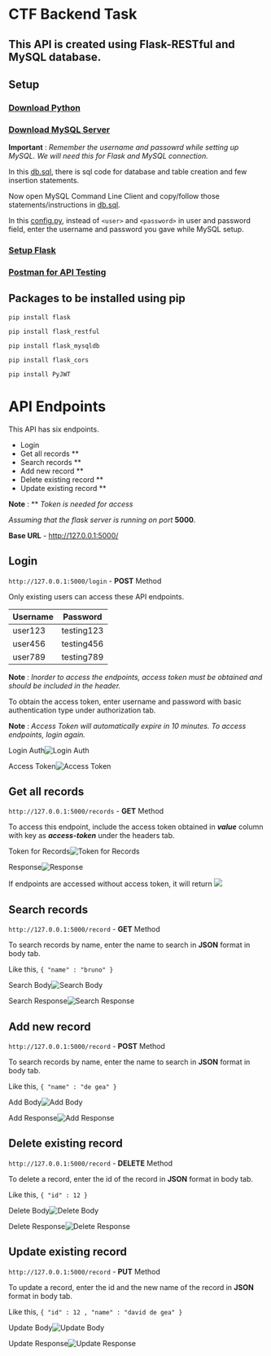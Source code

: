 # CTF Backend Task
## This API is created using **Flask-RESTful** and **MySQL** database.

## Setup
### [Download Python](https://www.python.org/downloads/)


### [Download MySQL Server](https://dev.mysql.com/downloads/installer/)

**Important** : *Remember the username and passowrd while setting up MySQL. We will need this for Flask and MySQL connection.*

In this [db.sql](https://github.com/paarshan4800/ctf-task-rest-api/blob/master/db.sql), there is sql code for database and table creation and few insertion statements.

Now open MySQL Command Line Client and copy/follow those statements/instructions in [db.sql](https://github.com/paarshan4800/ctf-task-rest-api/blob/master/db.sql).

In this [config.py](https://github.com/paarshan4800/ctf-task-rest-api/blob/master/config.py), instead of `<user>` and `<password>` in user and password field, enter the username and password you gave while MySQL setup.

### [Setup Flask](https://www.youtube.com/watch?v=QjtW-wnXlUY)

### [Postman for API Testing](https://www.postman.com/downloads/)



## Packages to be installed using pip
`pip install flask`

`pip install flask_restful`

`pip install flask_mysqldb`

`pip install flask_cors`

`pip install PyJWT`



# API Endpoints
This API has six endpoints.

* Login
* Get all records **
* Search records **
* Add new record **
* Delete existing record **
* Update existing record **

**Note** : ** *Token is needed for access*

*Assuming that the flask server is running on port* **5000**.

**Base URL** - http://127.0.0.1:5000/

## Login
`http://127.0.0.1:5000/login` - **POST** Method


Only existing users can access these API endpoints.

Username | Password
------------ | -------------
user123 | testing123
user456 | testing456
user789 | testing789


**Note** : *Inorder to access the endpoints, access token must be obtained and should be included in the header.*

To obtain the access token, enter username and password with basic authentication type under authorization tab.

**Note** : *Access Token will automatically expire in 10 minutes. To access endpoints, login again.*


Login Auth![Login Auth](/images/login/auth.png)


Access Token![Access Token](/images/login/response.png)


## Get all records

`http://127.0.0.1:5000/records` - **GET** Method

To access this endpoint, include the access token obtained in ***value*** column with key as ***access-token*** under the headers tab.

Token for Records![Token for Records](/images/records/access_token.png)


Response![Response](/images/records/response.png)

If endpoints are accessed without access token, it will return
![](/images/token_1.png)



## Search records

`http://127.0.0.1:5000/record` - **GET** Method

To search records by name, enter the name to search in **JSON** format in body tab.

Like this, `{ "name" : "bruno" }`

Search Body![Search Body](/images/record/search_body_json.png)


Search Response![Search Response](/images/record/search_response.png)


## Add new record

`http://127.0.0.1:5000/record` - **POST** Method

To search records by name, enter the name to search in **JSON** format in body tab.

Like this, `{ "name" : "de gea" }`

Add Body![Add Body](/images/record/add_body_json.png)


Add Response![Add Response](/images/record/add_response.png)


## Delete existing record

`http://127.0.0.1:5000/record` - **DELETE** Method

To delete a record, enter the id of the record in **JSON** format in body tab.

Like this, `{ "id" : 12 }`

Delete Body![Delete Body](/images/record/delete_body_json.png)


Delete Response![Delete Response](/images/record/delete_response.png)


## Update existing record

`http://127.0.0.1:5000/record` - **PUT** Method


To update a record, enter the id and the new name of the record in **JSON** format in body tab.

Like this, `{ "id" : 12 , "name" : "david de gea" }`

Update Body![Update Body](/images/record/update_body_json.png)


Update Response![Update Response](/images/record/update_response.png)
